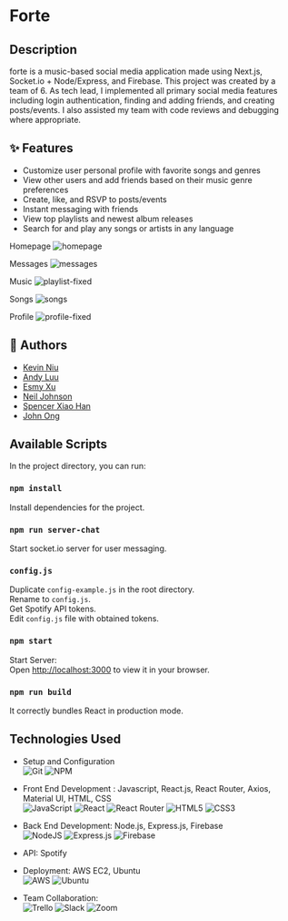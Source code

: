 # Forte

## Description
forte is a music-based social media application made using Next.js, Socket.io + Node/Express, and Firebase. This project was created by a team of 6. As tech lead, I implemented all primary social media features including login authentication, finding and adding friends, and creating posts/events. I also assisted my team with code reviews and debugging where appropriate.

## ✨ Features
- Customize user personal profile with favorite songs and genres
- View other users and add friends based on their music genre preferences
- Create, like, and RSVP to posts/events
- Instant messaging with friends
- View top playlists and newest album releases
- Search for and play any songs or artists in any language

Homepage
![homepage](https://user-images.githubusercontent.com/20469293/177424751-1430606b-8ec2-4179-8669-a909670448c8.gif)

Messages
![messages](https://user-images.githubusercontent.com/20469293/177424776-8f7078df-3978-42e8-ae81-1d62594d3259.gif)

Music
![playlist-fixed](https://user-images.githubusercontent.com/20469293/177424801-a8e9d7b8-9814-4fdf-a6bb-d622f3d943d1.gif)

Songs
![songs](https://user-images.githubusercontent.com/20469293/177424828-acf094cc-3edd-4ec0-801e-bd40a7f0b057.gif)

Profile
![profile-fixed](https://user-images.githubusercontent.com/20469293/177424836-89af1c3b-463f-4dfe-8b88-10bf40a2ee1a.gif)


## 🤝 Authors
- [Kevin Niu](https://github.com/kevinkniu)
- [Andy Luu](https://github.com/LuuLuu0)
- [Esmy Xu](https://github.com/ExYY98)
- [Neil Johnson](https://github.com/nxjohnson)
- [Spencer Xiao Han](https://github.com/Lesson9)
- [John Ong](https://github.com/itsjohnong)

## Available Scripts

In the project directory, you can run:

### `npm install`

Install dependencies for the project.

### `npm run server-chat`

Start socket.io server for user messaging.

### `config.js`

Duplicate `config-example.js` in the root directory.\
Rename to `config.js`.\
Get Spotify API tokens.\
Edit `config.js` file with obtained tokens.

### `npm start`

Start Server:\
Open [http://localhost:3000](http://localhost:3000) to view it in your browser.

### `npm run build`

It correctly bundles React in production mode.


## Technologies Used

- Setup and Configuration \
![Git](https://img.shields.io/badge/git-%23F05033.svg?style=for-the-badge&logo=git&logoColor=white)
![NPM](https://img.shields.io/badge/NPM-%23000000.svg?style=for-the-badge&logo=npm&logoColor=white)

- Front End Development : Javascript, React.js, React Router, Axios, Material UI, HTML, CSS \
![JavaScript](https://img.shields.io/badge/javascript-%23323330.svg?style=for-the-badge&logo=javascript&logoColor=%23F7DF1E)
![React](https://img.shields.io/badge/react-%2320232a.svg?style=for-the-badge&logo=react&logoColor=%2361DAFB)
![React Router](https://img.shields.io/badge/React_Router-CA4245?style=for-the-badge&logo=react-router&logoColor=white)
![HTML5](https://img.shields.io/badge/html5-%23E34F26.svg?style=for-the-badge&logo=html5&logoColor=white)
![CSS3](https://img.shields.io/badge/css3-%231572B6.svg?style=for-the-badge&logo=css3&logoColor=white)

- Back End Development: Node.js, Express.js, Firebase \
![NodeJS](https://img.shields.io/badge/node.js-6DA55F?style=for-the-badge&logo=node.js&logoColor=white)
![Express.js](https://img.shields.io/badge/express.js-%23404d59.svg?style=for-the-badge&logo=express&logoColor=%2361DAFB)
![Firebase](https://img.shields.io/badge/firebase-%23039BE5.svg?style=for-the-badge&logo=firebase)

- API: Spotify

- Deployment: AWS EC2, Ubuntu \
![AWS](https://img.shields.io/badge/AWS-%23FF9900.svg?style=for-the-badge&logo=amazon-aws&logoColor=white)
![Ubuntu](https://img.shields.io/badge/Ubuntu-E95420?style=for-the-badge&logo=ubuntu&logoColor=white)

- Team Collaboration: \
![Trello](https://img.shields.io/badge/Trello-%23026AA7.svg?style=for-the-badge&logo=Trello&logoColor=white)
![Slack](https://img.shields.io/badge/Slack-4A154B?style=for-the-badge&logo=slack&logoColor=white)
![Zoom](https://img.shields.io/badge/Zoom-2D8CFF?style=for-the-badge&logo=zoom&logoColor=white)
